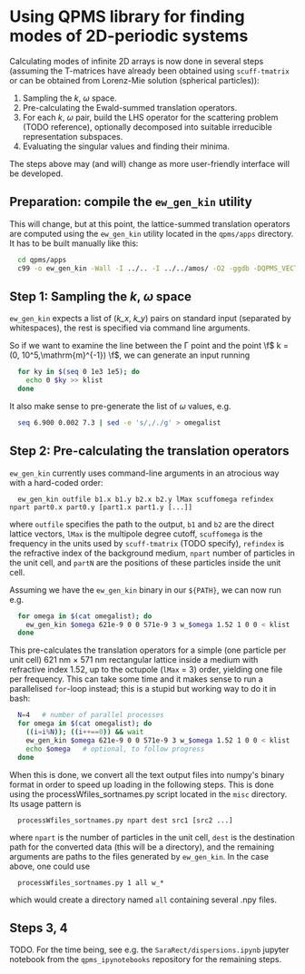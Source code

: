 Using QPMS library for finding modes of 2D-periodic systems
===========================================================

Calculating modes of infinite 2D arrays is now done 
in several steps (assuming the T-matrices have already
been obtained using `scuff-tmatrix` or can be obtained
from Lorenz-Mie solution (spherical particles)):

 1. Sampling the *k*, *ω* space.
 2. Pre-calculating the
    Ewald-summed translation operators.
 3. For each *k*, *ω* pair, build the LHS operator
    for the scattering problem (TODO reference), optionally decomposed
    into suitable irreducible representation subspaces.
 4. Evaluating the singular values and finding their minima.

The steps above may (and will) change as more user-friendly interface
will be developed.


Preparation: compile the `ew_gen_kin` utility
---------------------------------------------

This will change, but at this point, the lattice-summed
translation operators are computed using the `ew_gen_kin`
utility located in the `qpms/apps` directory. It has to be built
manually like this:

```bash
  cd qpms/apps
  c99 -o ew_gen_kin -Wall -I ../.. -I ../../amos/ -O2 -ggdb -DQPMS_VECTORS_NICE_TRANSFORMATIONS -DLATTICESUMS32 2dlattice_ewald.c ../translations.c ../ewald.c ../ewaldsf.c ../gaunt.c ../lattices2d.c ../latticegens.c ../bessel.c -lgsl -lm -lblas ../../amos/libamos.a -lgfortran ../error.c
``` 

Step 1: Sampling the *k*, *ω* space
--------------------------------------

`ew_gen_kin` expects a list of (*k_x*, *k_y*)
pairs on standard input (separated by whitespaces),
the rest is specified via command line arguments.

So if we want to examine the line between the Г point and the point
\f$ k = (0, 10^5\,\mathrm{m}^{-1}) \f$, we can generate an input
running
```bash
  for ky in $(seq 0 1e3 1e5); do
    echo 0 $ky >> klist
  done
```

It also make sense to pre-generate the list of *ω* values,
e.g. 
```bash
  seq 6.900 0.002 7.3 | sed -e 's/,/./g' > omegalist
```


Step 2: Pre-calculating the translation operators
-------------------------------------------------

`ew_gen_kin` currently uses command-line arguments in
an atrocious way with a hard-coded order:
```
  ew_gen_kin outfile b1.x b1.y b2.x b2.y lMax scuffomega refindex npart part0.x part0.y [part1.x part1.y [...]]
```
where `outfile` specifies the path to the output, `b1` and `b2` are the
direct lattice vectors, `lMax` is the multipole degree cutoff,
`scuffomega` is the frequency in the units used by `scuff-tmatrix`
(TODO specify), `refindex` is the refractive index of the background
medium, `npart` number of particles in the unit cell, and `partN` are 
the positions of these particles inside the unit cell.

Assuming we have the `ew_gen_kin` binary in our `${PATH}`, we can
now run e.g.
```bash
  for omega in $(cat omegalist); do
    ew_gen_kin $omega 621e-9 0 0 571e-9 3 w_$omega 1.52 1 0 0 < klist
  done
```
This pre-calculates the translation operators for a simple (one particle per unit cell)
621 nm × 571 nm rectangular lattice inside a medium with refractive index 1.52, 
up to the octupole (`lMax` = 3) order, yielding one file per frequency. 
This can take some time and
it makes sense to run a parallelised `for`-loop instead; this is a stupid but working
way to do it in bash:
```bash
  N=4   # number of parallel processes
  for omega in $(cat omegalist); do
    ((i=i%N)); ((i++==0)) && wait
    ew_gen_kin $omega 621e-9 0 0 571e-9 3 w_$omega 1.52 1 0 0 < klist
    echo $omega   # optional, to follow progress
  done
```

When this is done, we convert all the text output files into 
numpy's binary format in order to speed up loading in the following steps.
This is done using the processWfiles_sortnames.py script located in the 
`misc` directory. Its usage pattern is
```
  processWfiles_sortnames.py npart dest src1 [src2 ...]
```
where `npart` is the number of particles in the unit cell, `dest`
is the destination path for the converted data (this will be 
a directory), and the remaining arguments are paths to the
files generated by `ew_gen_kin`. In the case above, one could use
```
  processWfiles_sortnames.py 1 all w_*
```
which would create a directory named `all` containing several
.npy files.


Steps 3, 4
----------

TODO. For the time being, see e.g. the `SaraRect/dispersions.ipynb` jupyter notebook
from the `qpms_ipynotebooks` repository
for the remaining steps.

